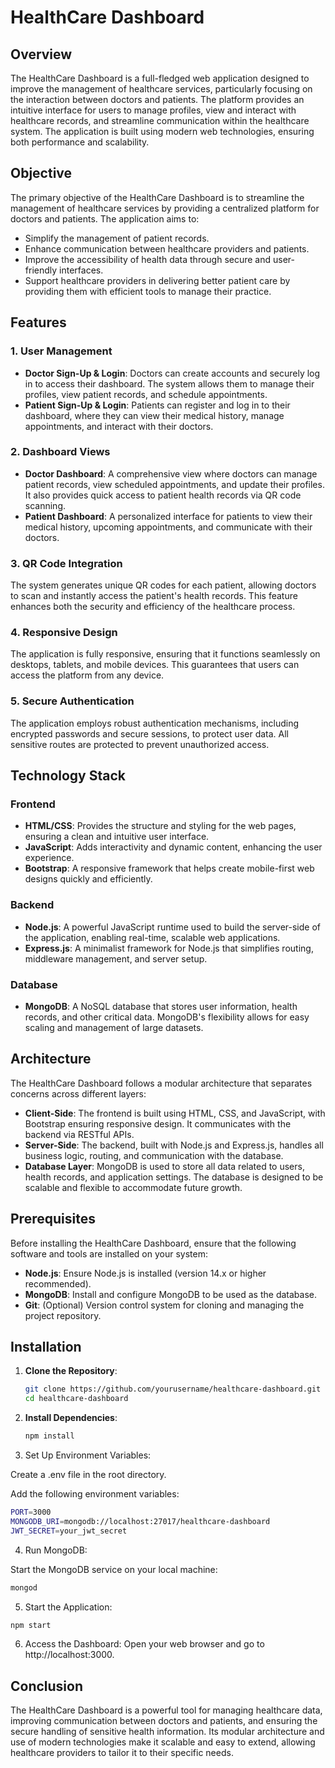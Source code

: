# HealthCare Dashboard

## Overview
The HealthCare Dashboard is a full-fledged web application designed to improve the management of healthcare services, particularly focusing on the interaction between doctors and patients. The platform provides an intuitive interface for users to manage profiles, view and interact with healthcare records, and streamline communication within the healthcare system. The application is built using modern web technologies, ensuring both performance and scalability.

## Objective
The primary objective of the HealthCare Dashboard is to streamline the management of healthcare services by providing a centralized platform for doctors and patients. The application aims to:
- Simplify the management of patient records.
- Enhance communication between healthcare providers and patients.
- Improve the accessibility of health data through secure and user-friendly interfaces.
- Support healthcare providers in delivering better patient care by providing them with efficient tools to manage their practice.

## Features

### 1. User Management
- **Doctor Sign-Up & Login**: Doctors can create accounts and securely log in to access their dashboard. The system allows them to manage their profiles, view patient records, and schedule appointments.
- **Patient Sign-Up & Login**: Patients can register and log in to their dashboard, where they can view their medical history, manage appointments, and interact with their doctors.

### 2. Dashboard Views
- **Doctor Dashboard**: A comprehensive view where doctors can manage patient records, view scheduled appointments, and update their profiles. It also provides quick access to patient health records via QR code scanning.
- **Patient Dashboard**: A personalized interface for patients to view their medical history, upcoming appointments, and communicate with their doctors.

### 3. QR Code Integration
The system generates unique QR codes for each patient, allowing doctors to scan and instantly access the patient's health records. This feature enhances both the security and efficiency of the healthcare process.

### 4. Responsive Design
The application is fully responsive, ensuring that it functions seamlessly on desktops, tablets, and mobile devices. This guarantees that users can access the platform from any device.

### 5. Secure Authentication
The application employs robust authentication mechanisms, including encrypted passwords and secure sessions, to protect user data. All sensitive routes are protected to prevent unauthorized access.

## Technology Stack

### Frontend
- **HTML/CSS**: Provides the structure and styling for the web pages, ensuring a clean and intuitive user interface.
- **JavaScript**: Adds interactivity and dynamic content, enhancing the user experience.
- **Bootstrap**: A responsive framework that helps create mobile-first web designs quickly and efficiently.

### Backend
- **Node.js**: A powerful JavaScript runtime used to build the server-side of the application, enabling real-time, scalable web applications.
- **Express.js**: A minimalist framework for Node.js that simplifies routing, middleware management, and server setup.

### Database
- **MongoDB**: A NoSQL database that stores user information, health records, and other critical data. MongoDB's flexibility allows for easy scaling and management of large datasets.

## Architecture
The HealthCare Dashboard follows a modular architecture that separates concerns across different layers:
- **Client-Side**: The frontend is built using HTML, CSS, and JavaScript, with Bootstrap ensuring responsive design. It communicates with the backend via RESTful APIs.
- **Server-Side**: The backend, built with Node.js and Express.js, handles all business logic, routing, and communication with the database.
- **Database Layer**: MongoDB is used to store all data related to users, health records, and application settings. The database is designed to be scalable and flexible to accommodate future growth.

## Prerequisites
Before installing the HealthCare Dashboard, ensure that the following software and tools are installed on your system:
- **Node.js**: Ensure Node.js is installed (version 14.x or higher recommended).
- **MongoDB**: Install and configure MongoDB to be used as the database.
- **Git**: (Optional) Version control system for cloning and managing the project repository.

## Installation

1. **Clone the Repository**:
   ```bash
   git clone https://github.com/yourusername/healthcare-dashboard.git
   cd healthcare-dashboard
2. **Install Dependencies**:
   ```bash
   npm install
3. Set Up Environment Variables:

Create a .env file in the root directory.

Add the following environment variables:
```bash
PORT=3000
MONGODB_URI=mongodb://localhost:27017/healthcare-dashboard
JWT_SECRET=your_jwt_secret
```
4. Run MongoDB:

Start the MongoDB service on your local machine:
```bash
mongod
```
5. Start the Application:
```bash
npm start
```
6. Access the Dashboard:
Open your web browser and go to http://localhost:3000.

## Conclusion

The HealthCare Dashboard is a powerful tool for managing healthcare data, improving communication between doctors and patients, and ensuring the secure handling of sensitive health information. Its modular architecture and use of modern technologies make it scalable and easy to extend, allowing healthcare providers to tailor it to their specific needs.
